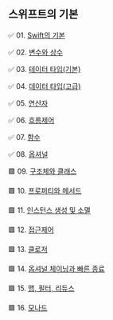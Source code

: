 
## 스위프트의 기본

✅ 01. [Swift의 기본](https://github.com/Jin418code/Studying_Swift/tree/main/01.%20%EA%B8%B0%EB%B3%B8/01.%20Swift%20%EA%B8%B0%EC%B4%88) <br/>

✅ 02. [변수와 상수](https://github.com/Jin418code/Studying_Swift/tree/main/01.%20%EA%B8%B0%EB%B3%B8/02.%20%EB%B3%80%EC%88%98%EC%99%80%20%EC%83%81%EC%88%98) <br/>

✅ 03. [테이터 타입(기본)](https://github.com/Jin418code/Studying_Swift/tree/main/01.%20%EA%B8%B0%EB%B3%B8/03.%20%EB%8D%B0%EC%9D%B4%ED%84%B0%20%ED%83%80%EC%9E%85(%EA%B8%B0%EB%B3%B8)) <br/>

✅ 04. [데이터 타입(고급)](https://github.com/Jin418code/Studying_Swift/tree/main/01.%20%EA%B8%B0%EB%B3%B8/04.%20%EB%8D%B0%EC%9D%B4%ED%84%B0%20%ED%83%80%EC%9E%85(%EA%B3%A0%EA%B8%89)) <br/>

✅ 05. [연산자](https://github.com/Jin418code/Studying_Swift/tree/main/01.%20%EA%B8%B0%EB%B3%B8/05.%20%EC%97%B0%EC%82%B0%EC%9E%90) <br/>

✅ 06. [흐름제어](https://github.com/Jin418code/Studying_Swift/tree/main/01.%20%EA%B8%B0%EB%B3%B8/06.%20%ED%9D%90%EB%A6%84%20%EC%A0%9C%EC%96%B4) <br/>

✅ 07. [함수](https://github.com/Jin418code/Studying_Swift/tree/main/01.%20%EA%B8%B0%EB%B3%B8/07.%20%ED%95%A8%EC%88%98) <br/>

✅ 08. [옵셔널](https://github.com/Jin418code/Studying_Swift/tree/main/01.%20%EA%B8%B0%EB%B3%B8/08.%20%EC%98%B5%EC%85%94%EB%84%90) <br/>

🟩 09. [구조체와 클래스](https://github.com/Jin418code/Studying_Swift/tree/main/01.%20%EA%B8%B0%EB%B3%B8/09.%20%EA%B5%AC%EC%A1%B0%EC%B2%B4%EC%99%80%20%ED%81%B4%EB%9E%98%EC%8A%A4) <br/>

🟩 10. [프로퍼티와 메서드](https://github.com/Jin418code/Studying_Swift/tree/main/01.%20%EA%B8%B0%EB%B3%B8/10.%20%ED%94%84%EB%A1%9C%ED%8D%BC%ED%8B%B0%EC%99%80%20%EB%A9%94%EC%84%9C%EB%93%9C) <br/>

🟩 11. [인스턴스 생성 및 소멸](https://github.com/Jin418code/Studying_Swift/tree/main/01.%20%EA%B8%B0%EB%B3%B8/11.%20%EC%9D%B8%EC%8A%A4%ED%84%B4%EC%8A%A4%20%EC%83%9D%EC%84%B1%20%EB%B0%8F%20%EC%86%8C%EB%A9%B8) <br/>

🟩 12. [접근제어](https://github.com/Jin418code/Studying_Swift/tree/main/01.%20%EA%B8%B0%EB%B3%B8/12.%20%EC%A0%91%EA%B7%BC%EC%A0%9C%EC%96%B4) <br/>

🟩 13. [클로저](https://github.com/Jin418code/Studying_Swift/tree/main/01.%20%EA%B8%B0%EB%B3%B8/13.%20%ED%81%B4%EB%A1%9C%EC%A0%80) <br/>

🟩 14. [옵셔널 체이닝과 빠른 종료](https://github.com/Jin418code/Studying_Swift/tree/main/01.%20%EA%B8%B0%EB%B3%B8/14.%20%EC%98%B5%EC%85%94%EB%85%88%20%EC%B2%B4%EC%9D%B4%EB%8B%9D%EA%B3%BC%20%EB%B9%A0%EB%A5%B8%20%EC%A2%85%EB%A3%8C) <br/>

🟩 15. [맵, 필터, 리듀스](https://github.com/Jin418code/Studying_Swift/tree/main/01.%20%EA%B8%B0%EB%B3%B8/15.%20%EB%A7%B5%2C%20%ED%95%84%ED%84%B0%2C%20%EB%A6%AC%EB%93%80%EC%8A%A4) <br/>

🟩 16. [모나드](https://github.com/Jin418code/Studying_Swift/tree/main/01.%20%EA%B8%B0%EB%B3%B8/16.%20%EB%AA%A8%EB%82%98%EB%93%9C) <br/>
